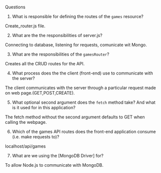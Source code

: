 Questions

1. What is responsible for defining the routes of the `games` resource?

Create_router.js file.


2. What are the the responsibilities of server.js?

Connecting to database, listening for requests, comunicate wit Mongo.


3. What are the responsibilities of the `gamesRouter`?

Creates all the CRUD routes for the API.

4. What process does the the client (front-end) use to communicate with the server?

The client communicates with the server through a particular request made on web page.(GET,POST,CREATE).


5. What optional second argument does the `fetch` method take? And what is it used for in this application?

The fetch method without the second argument defaults to GET when calling the webpage.


6. Which of the games API routes does the front-end application consume (i.e. make requests to)?

localhost/api/games


7. What are we using the [MongoDB Driver] for?

To allow Node.js to communicate with MongoDB.

